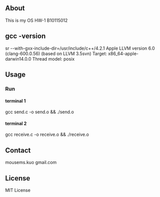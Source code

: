 ## About

This is my OS HW-1
B10115012

## gcc -version
sr --with-gxx-include-dir=/usr/include/c++/4.2.1
Apple LLVM version 6.0 (clang-600.0.56) (based on LLVM 3.5svn)
Target: x86_64-apple-darwin14.0.0
Thread model: posix

## Usage

### Run
#### terminal 1
gcc send.c -o send.o && ./send.o

#### terminal 2
gcc receive.c -o receive.o && ./receive.o

## Contact

mousems.kuo <at> gmail.com

## License

MIT License
